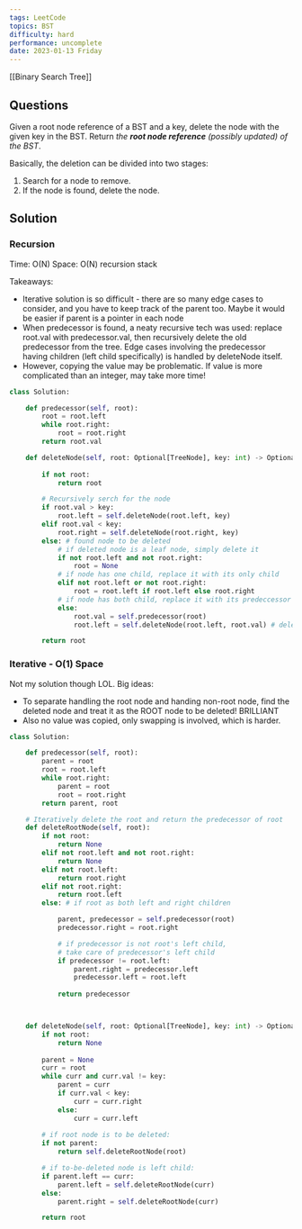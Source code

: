 ```yaml
---
tags: LeetCode
topics: BST
difficulty: hard
performance: uncomplete
date: 2023-01-13 Friday
---
```

[[Binary Search Tree]]
## Questions

Given a root node reference of a BST and a key, delete the node with the given key in the BST. Return _the **root node reference** (possibly updated) of the BST_.

Basically, the deletion can be divided into two stages:

1.  Search for a node to remove.
2.  If the node is found, delete the node.

## Solution

### Recursion

Time: O(N)
Space: O(N) recursion stack

Takeaways:
- Iterative solution is so difficult - there are so many edge cases to consider, and you have to keep track of the parent too. Maybe it would be easier if parent is a pointer in each node
- When predecessor is found, a neaty recursive tech was used: replace root.val with predecessor.val, then recursively delete the old predecessor from the tree. Edge cases involving the predecessor having children (left child specifically) is handled by deleteNode itself.
- However, copying the value may be problematic. If value is more complicated than an integer, may take more time!

```python
class Solution:

    def predecessor(self, root):
        root = root.left
        while root.right:
            root = root.right
        return root.val        

    def deleteNode(self, root: Optional[TreeNode], key: int) -> Optional[TreeNode]:
        
        if not root:
            return root

        # Recursively serch for the node
        if root.val > key:
            root.left = self.deleteNode(root.left, key)
        elif root.val < key:
            root.right = self.deleteNode(root.right, key)
        else: # found node to be deleted
            # if deleted node is a leaf node, simply delete it
            if not root.left and not root.right:
                root = None
            # if node has one child, replace it with its only child
            elif not root.left or not root.right:
                root = root.left if root.left else root.right
            # if node has both child, replace it with its predeccessor
            else:
                root.val = self.predecessor(root)
                root.left = self.deleteNode(root.left, root.val) # delete the old predecessor, CRUCIAL STEP

        return root
```

### Iterative - O(1) Space

Not my solution though LOL.  Big ideas: 
- To separate handling the root node and handing non-root node, find the deleted node and treat it as the ROOT node to be deleted! BRILLIANT
- Also no value was copied, only swapping is involved, which is harder.

```python
class Solution:

    def predecessor(self, root):
        parent = root
        root = root.left
        while root.right:
            parent = root
            root = root.right
        return parent, root

    # Iteratively delete the root and return the predecessor of root
    def deleteRootNode(self, root):
        if not root: 
            return None
        elif not root.left and not root.right:
            return None
        elif not root.left:
            return root.right
        elif not root.right:
            return root.left
        else: # if root as both left and right children

            parent, predecessor = self.predecessor(root)
            predecessor.right = root.right

            # if predecessor is not root's left child, 
            # take care of predecessor's left child
            if predecessor != root.left: 
                parent.right = predecessor.left
                predecessor.left = root.left
            
            return predecessor



    def deleteNode(self, root: Optional[TreeNode], key: int) -> Optional[TreeNode]:
        if not root:
            return None
        
        parent = None
        curr = root
        while curr and curr.val != key:
            parent = curr
            if curr.val < key:
                curr = curr.right
            else: 
                curr = curr.left
                
        # if root node is to be deleted:
        if not parent:
            return self.deleteRootNode(root)

        # if to-be-deleted node is left child:
        if parent.left == curr:
            parent.left = self.deleteRootNode(curr)
        else:
            parent.right = self.deleteRootNode(curr)

        return root
```